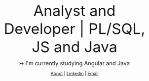<div class="markdown-body container-lg">
  <p dir="auto" align="center">
    <font size="+5">Analyst and Developer | PL/SQL, JS and Java</font>
  </p>
  <p dir="auto" align="center">
    <font size="+1">  ↣ I'm currently studying Angular and Java</font>
  </p>
  <p dir="auto" align="center">
    <a href="https://devnicius.com.br/about" rel="nofollow" target=”_blank”>About</a> |
    <a href="https://www.linkedin.com/in/vin%C3%ADcius-silva-76b2991b4" rel="nofollow" target=”_blank”>Linkedin</a> |
    <a href="mailto:devnicius@protonmail.com" target=”_blank”>Email</a>
  </p>
</div>
